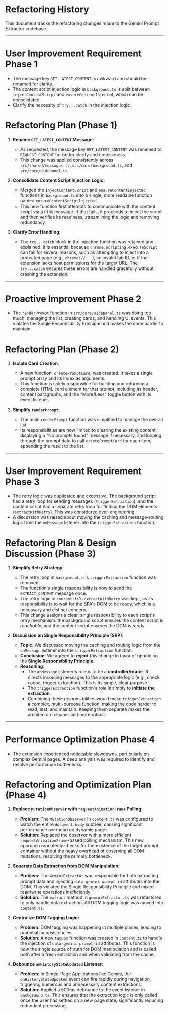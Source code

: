 # Refactoring History

This document tracks the refactoring changes made to the Gemini Prompt Extractor codebase.

---

# User Improvement Requirement Phase 1

-   The message key `GET_LATEST_CONTENT` is awkward and should be renamed for clarity.
-   The content script injection logic in `background.ts` is split between `injectContentScript` and `ensureContentInjected`, which can be consolidated.
-   Clarify the necessity of `try...catch` in the injection logic.

# Refactoring Plan (Phase 1)

1.  **Rename `GET_LATEST_CONTENT` Message:**
    *   As requested, the message key `GET_LATEST_CONTENT` was renamed to `REQUEST_CONTENT` for better clarity and conciseness.
    *   This change was applied consistently across `src/shared/messages.ts`, `src/core/background.ts`, and `src/core/sidepanel.ts`.

2.  **Consolidate Content Script Injection Logic:**
    *   Merged the `injectContentScript` and `ensureContentInjected` functions in `background.ts` into a single, more readable function named `ensureContentScriptInjected`.
    *   This new function first attempts to communicate with the content script via a `PING` message. If that fails, it proceeds to inject the script and then verifies its readiness, streamlining the logic and removing redundancy.

3.  **Clarify Error Handling:**
    *   The `try...catch` block in the injection function was retained and explained. It is essential because `chrome.scripting.executeScript` can fail for several reasons, such as attempting to inject into a protected page (e.g., `chrome://...`), an invalid tab ID, or if the extension lacks host permissions for the target URL. The `try...catch` ensures these errors are handled gracefully without crashing the extension.

---

# Proactive Improvement Phase 2

-   The `renderPrompt` function in `src/core/sidepanel.ts` was doing too much: managing the list, creating cards, and handling UI events. This violates the Single Responsibility Principle and makes the code harder to maintain.

# Refactoring Plan (Phase 2)

1.  **Isolate Card Creation**:
    *   A new function, `createPromptCard`, was created. It takes a single prompt array and its index as arguments.
    *   This function is solely responsible for building and returning a complete HTML card element for that prompt, including its header, content paragraphs, and the "More/Less" toggle button with its event listener.

2.  **Simplify `renderPrompt`**:
    *   The main `renderPrompt` function was simplified to manage the overall list.
    *   Its responsibilities are now limited to clearing the existing content, displaying a "No prompts found" message if necessary, and looping through the prompt data to call `createPromptCard` for each item, appending the result to the list.

---

# User Improvement Requirement Phase 3

-   The retry logic was duplicated and excessive. The background script had a retry loop for sending messages (`triggerExtraction`), and the content script had a separate retry loop for finding the DOM elements (`extractWithRetry`). This was considered over-engineering.
-   A discussion was raised about moving the caching and message-routing logic from the `onMessage` listener into the `triggerExtraction` function.

# Refactoring Plan & Design Discussion (Phase 3)

1.  **Simplify Retry Strategy**:
    *   The retry loop in `background.ts`'s `triggerExtraction` function was removed.
    *   The function's single responsibility is now to send the `EXTRACT_CONTENT` message once.
    *   The retry logic in `content.ts`'s `extractWithRetry` was kept, as its responsibility is to wait for the SPA's DOM to be ready, which is a necessary and distinct concern.
    *   This change assigns a clear, single responsibility to each script's retry mechanism: the background script ensures the content script is *reachable*, and the content script ensures the DOM is *ready*.

2.  **Discussion on Single Responsibility Principle (SRP)**:
    *   **Topic**: We discussed moving the caching and routing logic from the `onMessage` listener into the `triggerExtraction` function.
    *   **Conclusion**: We agreed to **reject** this change in favor of upholding the **Single Responsibility Principle**.
    *   **Reasoning**:
        *   The `onMessage` listener's role is to be a **controller/router**. It directs incoming messages to the appropriate logic (e.g., check cache, trigger extraction). This is its single, clear purpose.
        *   The `triggerExtraction` function's role is simply to **initiate the extraction**.
        *   Combining these responsibilities would make `triggerExtraction` a complex, multi-purpose function, making the code harder to read, test, and maintain. Keeping them separate makes the architecture cleaner and more robust.
---

# Performance Optimization Phase 4

- The extension experienced noticeable slowdowns, particularly on complex Gemini pages. A deep analysis was required to identify and resolve performance bottlenecks.

# Refactoring and Optimization Plan (Phase 4)

1.  **Replace `MutationObserver` with `requestAnimationFrame` Polling:**
    *   **Problem**: The `MutationObserver` in `content.ts` was configured to watch the entire `document.body` subtree, causing significant performance overhead on dynamic pages.
    *   **Solution**: Replaced the observer with a more efficient `requestAnimationFrame`-based polling mechanism. This new approach repeatedly checks for the existence of the target prompt container without the heavy overhead of observing all DOM mutations, resolving the primary bottleneck.

2.  **Separate Data Extraction from DOM Manipulation:**
    *   **Problem**: The `GeminiExtractor` was responsible for both extracting prompt data and injecting `data-gemini-prompt-id` attributes into the DOM. This violated the Single Responsibility Principle and mixed read/write operations inefficiently.
    *   **Solution**: The `extract` method in `geminiExtractor.ts` was refactored to only handle data extraction. All DOM tagging logic was moved into `content.ts`.

3.  **Centralize DOM Tagging Logic:**
    *   **Problem**: DOM tagging was happening in multiple places, leading to potential inconsistencies.
    *   **Solution**: A new `tagDom` function was created in `content.ts` to handle the injection of `data-gemini-prompt-id` attributes. This function is now the single source of truth for DOM manipulation and is called both after a fresh extraction and when validating from the cache.

4.  **Debounce `onHistoryStateUpdated` Listener:**
    *   **Problem**: In Single-Page Applications like Gemini, the `onHistoryStateUpdated` event can fire rapidly during navigation, triggering numerous and unnecessary content extractions.
    *   **Solution**: Applied a 500ms debounce to the event listener in `background.ts`. This ensures that the extraction logic is only called once the user has settled on a new page state, significantly reducing redundant processing.
